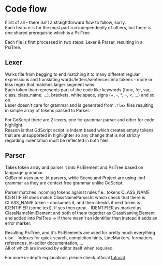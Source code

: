 # Code flow

First of all - there isn't a straightforward flow to follow, sorry.  
Each feature is for the most part run independently of others, but there is one shared prerequisite which is a PsiTree.

Each file is first processed in two steps: Lexer & Parser, resulting in a PsiTree.

## Lexer
Walks file from begging to end matching it to many different regular expressions and translating words/letters/sentences into tokens - more or less regex that matches larger segment wins.  
Each token than represents part of the code like keywords (func, for, var, class, class_name, ...), brackets, white space, signs (+, -, *, =, <, ...) and so on.  
Lexer doesn't care for grammar and is generated from `.flex` files resulting in simple array of tokens passed to Parser.

For GdScript there are 2 lexers, one for grammar parser and other for code highlight.  
Reason is that GdScript script is Indent based which creates empty tokens that are unsupported in highlighter so any change that is not strictly regarding indentation must be reflected in both files.

## Parser
Takes token array and parser it into PsiElement and PsiTree based on language grammar.  
GdScript uses pure .kt parsers, while Scene and Project are using .bnf grammar as they are context free grammar unlike GdScript.

Parser matches incoming tokens against rules f.e.: tokens CLASS_NAME IDENTIFIER does match ClassNameParser.kt which check that there is CLASS_NAME token - consumes it, and then checks if next token is IDENTIFIER (some text). If yes then great - IDENTIFIER as marked as ClassNameNmiElement and both of them together as ClassNamingElement and added into PsiTree -> if there wasn't an identifier than instead it adds an error marker.

Resulting PsiTree, and it's PsiElements are used for pretty much everything else - Indexes for quick search, completion hints, LineMarkers, formatters, references, in-editor documentation, ...  
All of which are invoked by editor itself when required.

For more in-depth explanations please check official [tutorial](https://plugins.jetbrains.com/docs/intellij/custom-language-support.html)  
